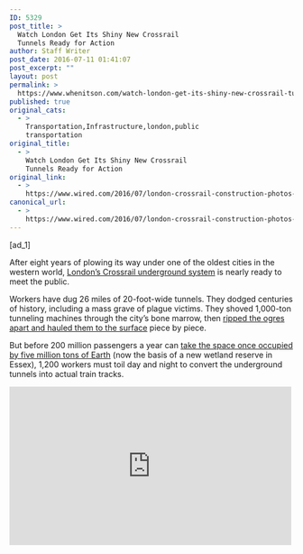 ```yaml
---
ID: 5329
post_title: >
  Watch London Get Its Shiny New Crossrail
  Tunnels Ready for Action
author: Staff Writer
post_date: 2016-07-11 01:41:07
post_excerpt: ""
layout: post
permalink: >
  https://www.whenitson.com/watch-london-get-its-shiny-new-crossrail-tunnels-ready-for-action/
published: true
original_cats:
  - >
    Transportation,Infrastructure,london,public
    transportation
original_title:
  - >
    Watch London Get Its Shiny New Crossrail
    Tunnels Ready for Action
original_link:
  - >
    https://www.wired.com/2016/07/london-crossrail-construction-photos-video/
canonical_url:
  - >
    https://www.wired.com/2016/07/london-crossrail-construction-photos-video/
---
```

 [ad_1]
<br><div id="start-of-content"><article class="content link-underline relative body-copy" data-js="content" itemprop="articleBody" readability="55.624935600206"><p>After eight years of plowing its way under one of the oldest cities in the western world, <a href="https://www.wired.com/2016/05/peek-inside-londons-epic-new-train-system-opens/">London’s Crossrail underground system</a> is nearly ready to meet the public.</p>
<p>Workers have dug 26 miles of 20-foot-wide tunnels. They dodged centuries of history, including a mass grave of plague victims. They shoved 1,000-ton tunneling machines through the city’s bone marrow, then <a href="http://www.wired.com/2015/08/break-apart-londons-1000-ton-tunneling-machine/">ripped the ogres apart and hauled them to the surface</a> piece by piece.</p>
<p>But before 200 million passengers a year can <a href="http://www.wired.com/2015/12/heres-how-london-is-making-its-shiny-new-tunnels-ready-for-trains/#slide-9">take the space once occupied by five million tons of Earth</a> (now the basis of a new wetland reserve in Essex), 1,200 workers must toil day and night to convert the underground tunnels into actual train tracks.</p>
<p><iframe width="500" height="281" src="https://www.youtube.com/embed/xIGvluvsXmU?feature=oembed" frameborder="0" allowfullscreen=""/></p>
<p>Working as far as 130 feet below the surface, they start by laying down new tracks and sleepers, unloaded from mobile gantries. Then the concrete shuttle, which looks spookily like HAL 9000 after a serious demotion, pulls up to the freshly laid track and pours concrete onto the ground through a hose. When it needs a refill, two more concrete shuttles pull up behind it, loading their concrete into the hose up front via a conveyer belt. Once the concrete’s been poured, it’s time for a human touch—meaning the workers have to get on their knees, trowels in hand, and smooth it into place. But hey, working underground isn’t supposed to be glamorous.</p>
<p>Tracks alone don’t make a train tunnel. Once they’re in place, the workers will start installing the mechanical and electrical signaling systems, ventilation and lighting, and the power lines that’ll keep everyone moving over all that hand-smoothed concrete.</p>
<!-- Related video widget - wide -->




			<a class="visually-hidden skip-to-text-link focusable bg-white" href="#start-of-content">Go Back to Top. Skip To: Start of Article.</a>

			
</article>

	</div>
<br>[ad_2]
<br><a href="https://www.wired.com/2016/07/london-crossrail-construction-photos-video/">Source </a>
